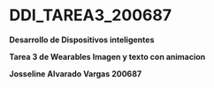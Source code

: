 
# DDI_TAREA3_200687

**Desarrollo de Dispositivos inteligentes**

**Tarea 3 de Wearables Imagen y texto con animacion**

**Josseline Alvarado Vargas 200687**
